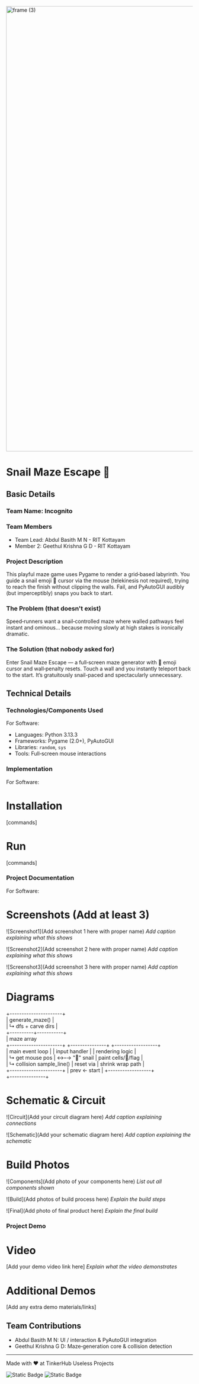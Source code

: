 <img width="3188" height="1202" alt="frame (3)" src="https://github.com/user-attachments/assets/517ad8e9-ad22-457d-9538-a9e62d137cd7" />


# Snail Maze Escape 🎯


## Basic Details
### Team Name: Incognito


### Team Members
- Team Lead: Abdul Basith M N - RIT Kottayam
- Member 2: Geethul Krishna G D - RIT Kottayam

### Project Description
This playful maze game uses Pygame to render a grid‑based labyrinth. You guide a snail emoji 🐌 cursor via the mouse (telekinesis not required), trying to reach the finish without clipping the walls. Fail, and PyAutoGUI audibly (but imperceptibly) snaps you back to start.

### The Problem (that doesn't exist)
Speed‑runners want a snail‑controlled maze where walled pathways feel instant and ominous… because moving slowly at high stakes is ironically dramatic.

### The Solution (that nobody asked for)
Enter Snail Maze Escape — a full‑screen maze generator with 🐌 emoji cursor and wall‑penalty resets. Touch a wall and you instantly teleport back to the start. It’s gratuitously snail-paced and spectacularly unnecessary.

## Technical Details
### Technologies/Components Used
For Software:
- Languages: Python 3.13.3
- Frameworks: Pygame (2.0+), PyAutoGUI  
- Libraries: `random`, `sys`  
- Tools: Full‑screen mouse interactions
  
### Implementation
For Software:
# Installation
[commands]

# Run
[commands]

### Project Documentation
For Software:

# Screenshots (Add at least 3)
![Screenshot1](Add screenshot 1 here with proper name)
*Add caption explaining what this shows*

![Screenshot2](Add screenshot 2 here with proper name)
*Add caption explaining what this shows*

![Screenshot3](Add screenshot 3 here with proper name)
*Add caption explaining what this shows*

# Diagrams
+----------------------+  
| generate_maze()      |  
|  ↳ dfs + carve dirs  |  
+----------+-----------+  
           | maze array  
+----------------------+      +---------------+     +------------------+  
| main event loop      |      | input handler |     | rendering logic  |  
|  ↳ get mouse pos     | ↔–→   "🐌" snail      |     paint cells/🐌/flag  |  
|  ↳ collision sample_line() |   reset via    |     shrink wrap path         |  
+----------------------+      | prev ← start  |     +------------------+  
                              +---------------+  


# Schematic & Circuit
![Circuit](Add your circuit diagram here)
*Add caption explaining connections*

![Schematic](Add your schematic diagram here)
*Add caption explaining the schematic*

# Build Photos
![Components](Add photo of your components here)
*List out all components shown*

![Build](Add photos of build process here)
*Explain the build steps*

![Final](Add photo of final product here)
*Explain the final build*

### Project Demo
# Video
[Add your demo video link here]
*Explain what the video demonstrates*

# Additional Demos
[Add any extra demo materials/links]

## Team Contributions
- Abdul Basith M N: UI / interaction & PyAutoGUI integration
- Geethul Krishna G D: Maze‑generation core & collision detection

---
Made with ❤️ at TinkerHub Useless Projects 

![Static Badge](https://img.shields.io/badge/TinkerHub-24?color=%23000000&link=https%3A%2F%2Fwww.tinkerhub.org%2F)
![Static Badge](https://img.shields.io/badge/UselessProjects--25-25?link=https%3A%2F%2Fwww.tinkerhub.org%2Fevents%2FQ2Q1TQKX6Q%2FUseless%2520Projects)



